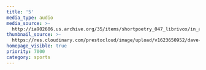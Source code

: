 ```yaml
---
title: '5'
media_type: audio
media_source: >-
  http://ia902606.us.archive.org/35/items/shortpoetry_047_librivox/in_a_garden_swinburne_af_64kb.mp3
thumbnail_source: >-
  https://res.cloudinary.com/prestocloud/image/upload/v1623650952/dave-peach-web-netlify-cms/march_madness.png
homepage_visible: true
priority: 7000
category: sports
---
```

